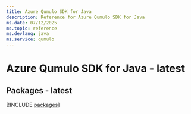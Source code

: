 ```yaml
---
title: Azure Qumulo SDK for Java
description: Reference for Azure Qumulo SDK for Java
ms.date: 07/12/2025
ms.topic: reference
ms.devlang: java
ms.service: qumulo
---
```

# Azure Qumulo SDK for Java - latest
## Packages - latest
[!INCLUDE [packages](qumulo-index.md)]